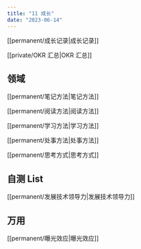 ```yaml
---
title: "11 成长"
date: "2023-06-14"
---
```


[[permanent/成长记录|成长记录]]

[[private/OKR 汇总|OKR 汇总]]
## 领域

[[permanent/笔记方法|笔记方法]]

[[permanent/阅读方法|阅读方法]]

[[permanent/学习方法|学习方法]]

[[permanent/处事方法|处事方法]]

[[permanent/思考方式|思考方式]]
## 自测 List

[[permanent/发展技术领导力|发展技术领导力]]

## 万用

[[permanent/曝光效应|曝光效应]]



